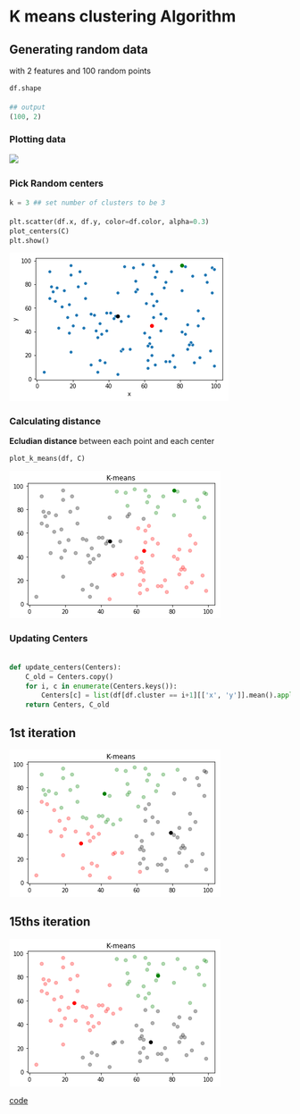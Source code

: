 # K means clustering Algorithm

## Generating random data
with 2 features and 100 random points
```python
df.shape

## output
(100, 2)
````
### Plotting data
![](imgs/K_means_00.png)


### Pick Random centers

```python
k = 3 ## set number of clusters to be 3

plt.scatter(df.x, df.y, color=df.color, alpha=0.3)
plot_centers(C)
plt.show()
```
![](imgs/K_means_01.png)

### Calculating distance
**Ecludian distance** between each point and each center

```python
plot_k_means(df, C)
```
![](imgs/K_means_02.png)

### Updating Centers

```python

def update_centers(Centers):
    C_old = Centers.copy()
    for i, c in enumerate(Centers.keys()):
        Centers[c] = list(df[df.cluster == i+1][['x', 'y']].mean().apply(int).values)
    return Centers, C_old

```

## 1st iteration
![](imgs/K_means_before.png)

## 15ths iteration
![](imgs/K_means_after.png)


[code](https://github.com/Marwan-Mostafa7/Master_ML/blob/master/K%20means.ipynb)
